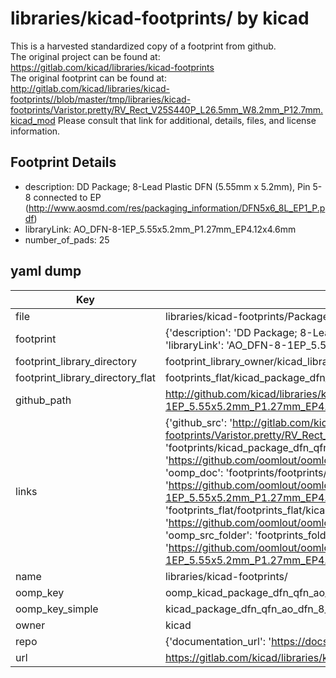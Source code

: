 # libraries/kicad-footprints/ by kicad  
This is a harvested standardized copy of a footprint from github.  
The original project can be found at:  
https://gitlab.com/kicad/libraries/kicad-footprints  
The original footprint can be found at:
http://gitlab.com/kicad/libraries/kicad-footprints//blob/master/tmp/libraries/kicad-footprints/Varistor.pretty/RV_Rect_V25S440P_L26.5mm_W8.2mm_P12.7mm.kicad_mod
Please consult that link for additional, details, files, and license information.  
## Footprint Details
* description: DD Package; 8-Lead Plastic DFN (5.55mm x 5.2mm), Pin 5-8 connected to EP (http://www.aosmd.com/res/packaging_information/DFN5x6_8L_EP1_P.pdf)  
* libraryLink: AO_DFN-8-1EP_5.55x5.2mm_P1.27mm_EP4.12x4.6mm  
* number_of_pads: 25  
## yaml dump  
| Key | Value |  
| --- | --- |  
| file | libraries/kicad-footprints/Package_DFN_QFN.pretty/AO_DFN-8-1EP_5.55x5.2mm_P1.27mm_EP4.12x4.6mm.kicad_mod |  
| footprint | {'description': 'DD Package; 8-Lead Plastic DFN (5.55mm x 5.2mm), Pin 5-8 connected to EP (http://www.aosmd.com/res/packaging_information/DFN5x6_8L_EP1_P.pdf)', 'libraryLink': 'AO_DFN-8-1EP_5.55x5.2mm_P1.27mm_EP4.12x4.6mm', 'number_of_pads': 25} |  
| footprint_library_directory | footprint_library_owner/kicad_libraries/kicad-footprints/ |  
| footprint_library_directory_flat | footprints_flat/kicad_package_dfn_qfn_ao_dfn_8_1ep_5_55x5_2mm_p1_27mm_ep4_12x4_6mm/working |  
| github_path | http://github.com/kicad/libraries/kicad-footprints//blob/master/tmp/libraries/kicad-footprints/Package_DFN_QFN.pretty/AO_DFN-8-1EP_5.55x5.2mm_P1.27mm_EP4.12x4.6mm.kicad_mod |  
| links | {'github_src': 'http://gitlab.com/kicad/libraries/kicad-footprints//blob/master/tmp/libraries/kicad-footprints/Varistor.pretty/RV_Rect_V25S440P_L26.5mm_W8.2mm_P12.7mm.kicad_mod', 'github_src_repo': 'https://gitlab.com/kicad/libraries/kicad-footprints', 'oomp_bot': 'footprints/kicad_package_dfn_qfn_ao_dfn_8_1ep_5_55x5_2mm_p1_27mm_ep4_12x4_6mm/working', 'oomp_bot_github': 'https://github.com/oomlout/oomlout_oomp_footprint_bot/tree/main/footprints/kicad_package_dfn_qfn_ao_dfn_8_1ep_5_55x5_2mm_p1_27mm_ep4_12x4_6mm/working', 'oomp_doc': 'footprints/footprints/kicad/Package_DFN_QFN/AO_DFN-8-1EP_5.55x5.2mm_P1.27mm_EP4.12x4.6mm/working/', 'oomp_doc_github': 'https://github.com/oomlout/oomlout_oomp_footprint_doc/tree/main/footprints/footprints/kicad/Package_DFN_QFN/AO_DFN-8-1EP_5.55x5.2mm_P1.27mm_EP4.12x4.6mm/working', 'oomp_src_flat': 'footprints_flat/footprints_flat/kicad_package_dfn_qfn_ao_dfn_8_1ep_5_55x5_2mm_p1_27mm_ep4_12x4_6mm/working', 'oomp_src_flat_github': 'https://github.com/oomlout/oomlout_oomp_footprint_src/tree/main/footprints_flat/kicad_package_dfn_qfn_ao_dfn_8_1ep_5_55x5_2mm_p1_27mm_ep4_12x4_6mm/working', 'oomp_src_folder': 'footprints_folder/footprints_folder/kicad/Package_DFN_QFN/AO_DFN-8-1EP_5.55x5.2mm_P1.27mm_EP4.12x4.6mm/working', 'oomp_src_folder_github': 'https://github.com/oomlout/oomlout_oomp_footprint_src/tree/main/footprints_folder/kicad/Package_DFN_QFN/AO_DFN-8-1EP_5.55x5.2mm_P1.27mm_EP4.12x4.6mm/working'} |  
| name | libraries/kicad-footprints/ |  
| oomp_key | oomp_kicad_package_dfn_qfn_ao_dfn_8_1ep_5_55x5_2mm_p1_27mm_ep4_12x4_6mm |  
| oomp_key_simple | kicad_package_dfn_qfn_ao_dfn_8_1ep_5_55x5_2mm_p1_27mm_ep4_12x4_6mm |  
| owner | kicad |  
| repo | {'documentation_url': 'https://docs.github.com/rest/repos/repos#get-a-repository', 'message': 'Not Found'} |  
| url | https://gitlab.com/kicad/libraries/kicad-footprints |  

